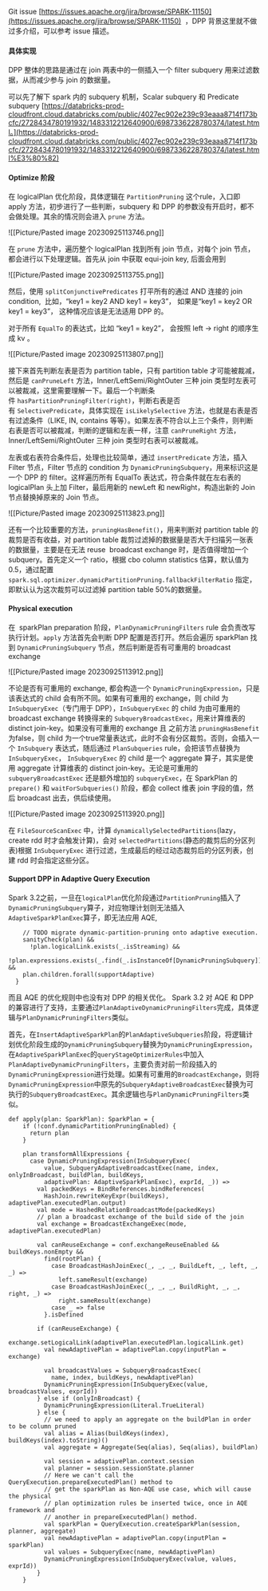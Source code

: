 Git issue [https://issues.apache.org/jira/browse/SPARK-11150](https://issues.apache.org/jira/browse/SPARK-11150)  ，DPP 背景这里就不做过多介绍，可以参考 issue 描述。

#### 具体实现

DPP 整体的思路是通过在 join 两表中的一侧插入一个 filter subquery 用来过滤数据，从而减少参与 join 的数据量。

可以先了解下 spark 内的 subquery 机制，Scalar subquery 和 Predicate subquery [https://databricks-prod-cloudfront.cloud.databricks.com/public/4027ec902e239c93eaaa8714f173bcfc/2728434780191932/1483312212640900/6987336228780374/latest.html。](https://databricks-prod-cloudfront.cloud.databricks.com/public/4027ec902e239c93eaaa8714f173bcfc/2728434780191932/1483312212640900/6987336228780374/latest.html%E3%80%82)

#### Optimize 阶段

在 logicalPlan 优化阶段，具体逻辑在 `PartitionPruning` 这个rule，入口即 apply 方法，初步进行了一些判断，subquery 和 DPP 的参数没有开启时，都不会做处理。其余的情况则会进入 `prune` 方法。

![[Picture/Pasted image 20230925113746.png]]

在 `prune` 方法中，遍历整个 logicalPlan 找到所有 join 节点，对每个 join 节点，都会进行以下处理逻辑。首先从 join 中获取 equi-join key, 后面会用到

![[Picture/Pasted image 20230925113755.png]]

然后，使用 `splitConjunctivePredicates` 打平所有的通过 AND 连接的 join condition,  比如，“key1 = key2 AND key1 = key3”， 如果是“key1 = key2 OR key1 = key3”， 这种情况应该是无法适用 DPP 的。

对于所有 `EqualTo` 的表达式，比如 “key1 = key2”， 会按照 left → right 的顺序生成 kv 。

![[Picture/Pasted image 20230925113807.png]]

接下来首先判断左表是否为 partition table，只有 partition table 才可能被裁减，然后是 `canPruneLeft` 方法，Inner/LeftSemi/RightOuter 三种 join 类型时左表可以被裁减，这里需要理解一下。最后一个判断条件 `hasPartitionPruningFilter(right)`，判断右表是否有 `SelectivePredicate`，具体实现在 `isLikelySelective` 方法，也就是右表是否有过滤条件（LIKE, IN, contains 等等）。如果左表不符合以上三个条件，则判断右表是否可以被裁减，判断的逻辑和左表一样，注意 `canPruneRight` 方法，Inner/LeftSemi/RightOuter 三种 join 类型时右表可以被裁减。

左表或右表符合条件后，处理也比较简单，通过 `insertPredicate` 方法，插入 Filter 节点，Filter 节点的 condition 为 `DynamicPruningSubquery`，用来标识这是一个 DPP 的 filter。这样遍历所有 EqualTo 表达式，符合条件就在左右表的 logicalPlan 头上加 Filter，最后用新的 newLeft 和 newRight，构造出新的 Join 节点替换掉原来的 Join 节点。

![[Picture/Pasted image 20230925113823.png]]

还有一个比较重要的方法，`pruningHasBenefit()`，用来判断对 partition table 的裁剪是否有收益，对 partition table 裁剪过滤掉的数据量是否大于扫描另一张表的数据量，主要是在无法 reuse  broadcast exchange 时，是否值得增加一个 subquery。首先定义一个 ratio，根据 cbo column statistics 估算，默认值为0.5，通过配置 `spark.sql.optimizer.dynamicPartitionPruning.fallbackFilterRatio` 指定，即默认认为这次裁剪可以过滤掉 partition table 50%的数据量。

#### Physical execution

在  sparkPlan preparation 阶段，`PlanDynamicPruningFilters` rule 会负责改写执行计划。`apply` 方法首先会判断 DPP 配置是否打开。然后会遍历 sparkPlan 找到 `DynamicPruningSubquery` 节点，然后判断是否有可重用的 broadcast exchange

![[Picture/Pasted image 20230925113912.png]]

不论是否有可重用的 exchange, 都会构造一个 `DynamicPruningExpression`，只是该表达式的 child 会有所不同。如果有可重用的 exchange，则 child 为 `InSubqueryExec`（专门用于 DPP），`InSubqueryExec` 的 child 为由可重用的 broadcast exchange 转换得来的 `SubqueryBroadcastExec`，用来计算维表的 distinct join-key。如果没有可重用的 exchange 且 之前方法 `pruningHasBenefit` 为false，则 child 为一个true常量表达式，此时不会有分区裁剪。否则，会插入一个 `InSubquery` 表达式，随后通过 `PlanSubqueries` rule，会把该节点替换为 `InSubqueryExec`， `InSubqueryExec` 的 child 是一个 aggregate 算子，其实是使用 aggregate 计算维表的 distinct join-key。无论是可重用的 `subqueryBroadcastExec` 还是额外增加的 `subqueryExec`，在 SparkPlan 的 `prepare()` 和 `waitForSubqueries()` 阶段，都会 collect 维表 join 字段的值，然后 broadcast 出去，供后续使用。

![[Picture/Pasted image 20230925113920.png]]

在 `FileSourceScanExec` 中，计算 `dynamicallySelectedPartitions`(lazy，create rdd 时才会触发计算)，会对 `selectedPartitions`(静态的裁剪后的分区列表)根据 `InSubqueryExec` 进行过滤，生成最后的经过动态裁剪后的分区列表，创建 rdd 时会指定这些分区。

#### Support DPP in Adaptive Query Execution

Spark 3.2之前，一旦在`logicalPlan`优化阶段通过`PartitionPruning`插入了`DynamicPruningSubquery`算子，对应物理计划则无法插入 `AdaptiveSparkPlanExec`算子，即无法应用 AQE,

```
    // TODO migrate dynamic-partition-pruning onto adaptive execution.
    sanityCheck(plan) &&
      !plan.logicalLink.exists(_.isStreaming) &&
      !plan.expressions.exists(_.find(_.isInstanceOf[DynamicPruningSubquery]).isDefined) &&
    plan.children.forall(supportAdaptive)
  }
```

而且 AQE 的优化规则中也没有对 DPP 的相关优化。 Spark 3.2 对 AQE 和 DPP 的兼容进行了支持，主要通过`PlanAdaptiveDynamicPruningFilters`完成，具体逻辑与`PlanDynamicPruningFilters`类似。

首先，在`InsertAdaptiveSparkPlan`的`PlanAdaptiveSubqueries`阶段，将逻辑计划优化阶段生成的`DynamicPruningSubquery`替换为`DynamicPruningExpression`，在`AdaptiveSparkPlanExec`的`queryStageOptimizerRules`中加入`PlanAdaptiveDynamicPruningFilters`，主要负责对前一阶段插入的`DynamicPruningExpression`进行处理。如果有可重用的`BroadcastExchange`，则将`DynamicPruningExpression`中原先的`SubqueryAdaptiveBroadcastExec`替换为可执行的`SubqueryBroadcastExec`。其余逻辑也与`PlanDynamicPruningFilters`类似。

```
def apply(plan: SparkPlan): SparkPlan = {
    if (!conf.dynamicPartitionPruningEnabled) {
      return plan
    }

    plan transformAllExpressions {
      case DynamicPruningExpression(InSubqueryExec(
          value, SubqueryAdaptiveBroadcastExec(name, index, onlyInBroadcast, buildPlan, buildKeys,
          adaptivePlan: AdaptiveSparkPlanExec), exprId, _)) =>
        val packedKeys = BindReferences.bindReferences(
          HashJoin.rewriteKeyExpr(buildKeys), adaptivePlan.executedPlan.output)
        val mode = HashedRelationBroadcastMode(packedKeys)
        // plan a broadcast exchange of the build side of the join
        val exchange = BroadcastExchangeExec(mode, adaptivePlan.executedPlan)

        val canReuseExchange = conf.exchangeReuseEnabled && buildKeys.nonEmpty &&
          find(rootPlan) {
            case BroadcastHashJoinExec(_, _, _, BuildLeft, _, left, _, _) =>
              left.sameResult(exchange)
            case BroadcastHashJoinExec(_, _, _, BuildRight, _, _, right, _) =>
              right.sameResult(exchange)
            case _ => false
          }.isDefined

        if (canReuseExchange) {
          exchange.setLogicalLink(adaptivePlan.executedPlan.logicalLink.get)
          val newAdaptivePlan = adaptivePlan.copy(inputPlan = exchange)

          val broadcastValues = SubqueryBroadcastExec(
            name, index, buildKeys, newAdaptivePlan)
          DynamicPruningExpression(InSubqueryExec(value, broadcastValues, exprId))
        } else if (onlyInBroadcast) {
          DynamicPruningExpression(Literal.TrueLiteral)
        } else {
          // we need to apply an aggregate on the buildPlan in order to be column pruned
          val alias = Alias(buildKeys(index), buildKeys(index).toString)()
          val aggregate = Aggregate(Seq(alias), Seq(alias), buildPlan)

          val session = adaptivePlan.context.session
          val planner = session.sessionState.planner
          // Here we can't call the QueryExecution.prepareExecutedPlan() method to
          // get the sparkPlan as Non-AQE use case, which will cause the physical
          // plan optimization rules be inserted twice, once in AQE framework and
          // another in prepareExecutedPlan() method.
          val sparkPlan = QueryExecution.createSparkPlan(session, planner, aggregate)
          val newAdaptivePlan = adaptivePlan.copy(inputPlan = sparkPlan)
          val values = SubqueryExec(name, newAdaptivePlan)
          DynamicPruningExpression(InSubqueryExec(value, values, exprId))
        }
    }
```